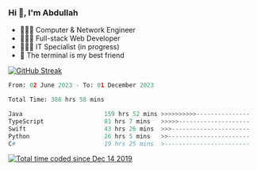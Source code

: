 <h3>Hi 👋, I'm Abdullah</h3>

- 👷🏼‍♂️ Computer & Network Engineer
- 👨🏻‍💻 Full-stack Web Developer
- 👨🏻‍💻 IT Specialist (in progress)
- 🖤 The terminal is my best friend

[![GitHub Streak](https://streak-stats.demolab.com?user=al3bad&theme=transparent&date_format=j%20M%5B%20Y%5D)](https://git.io/streak-stats)

<!--START_SECTION:waka-->

```python
From: 02 June 2023 - To: 01 December 2023

Total Time: 386 hrs 58 mins

Java                       159 hrs 52 mins >>>>>>>>>>---------------   41.14 %
TypeScript                 81 hrs 7 mins   >>>>>--------------------   20.88 %
Swift                      43 hrs 26 mins  >>>----------------------   11.18 %
Python                     26 hrs 5 mins   >>-----------------------   06.72 %
C#                         19 hrs 25 mins  >------------------------   05.00 %
```

<!--END_SECTION:waka-->

<p>
  <a href="https://wakatime.com/@ce2a2aac-0d6b-4d65-b864-8a4bcaf12967"><img src="https://wakatime.com/badge/user/ce2a2aac-0d6b-4d65-b864-8a4bcaf12967.svg" alt="Total time coded since Dec 14 2019" /></a>
</p>
